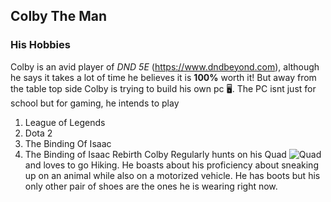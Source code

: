 ## Colby The Man
### His Hobbies

  Colby is an avid player of *DND 5E* (https://www.dndbeyond.com), although he says it takes a lot of time he believes it is **100%** worth it! But away from the table top side Colby is trying to build his own pc :desktop_computer:. The PC isnt just for school but for gaming, he intends to play 
  1. League of Legends
  2. Dota 2
  3. The Binding Of Isaac
   3. The Binding of Isaac Rebirth
  Colby Regularly hunts on his Quad ![Quad](https://www.razor.com/wp-content/uploads/2018/01/dirtquad_bk_product.png) and loves to go Hiking. He boasts about his proficiency about sneaking up on an animal while also on a motorized vehicle. He has boots but his only other pair of shoes are the ones he is wearing right now.
